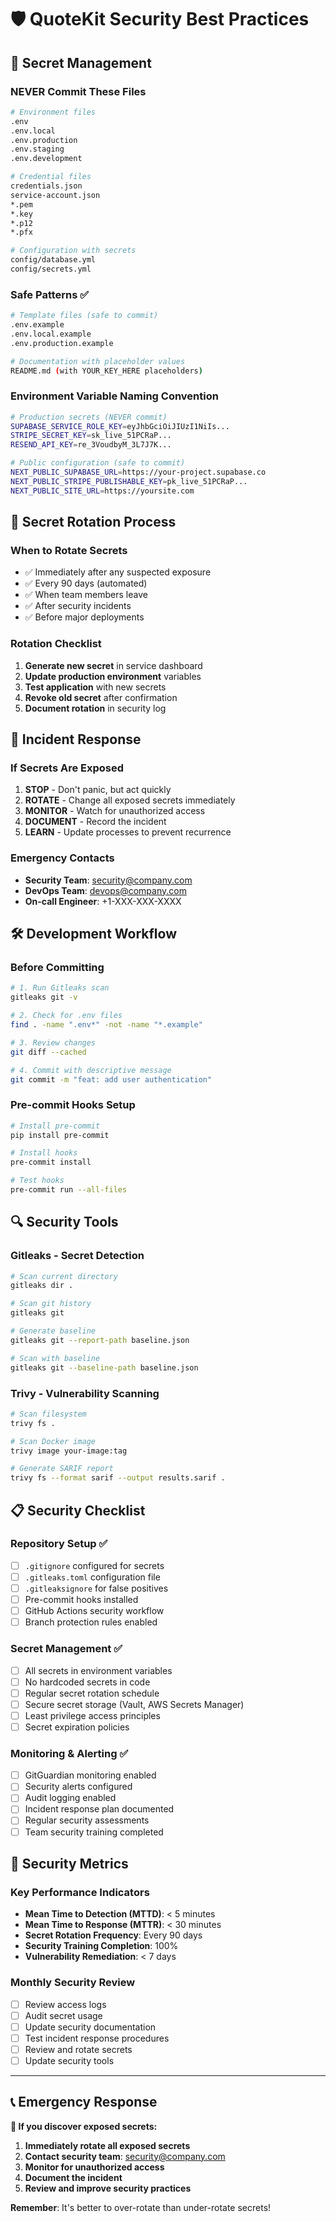 # 🛡️ QuoteKit Security Best Practices

## 🔐 Secret Management

### **NEVER Commit These Files**
```bash
# Environment files
.env
.env.local
.env.production
.env.staging
.env.development

# Credential files
credentials.json
service-account.json
*.pem
*.key
*.p12
*.pfx

# Configuration with secrets
config/database.yml
config/secrets.yml
```

### **Safe Patterns** ✅
```bash
# Template files (safe to commit)
.env.example
.env.local.example
.env.production.example

# Documentation with placeholder values
README.md (with YOUR_KEY_HERE placeholders)
```

### **Environment Variable Naming Convention**
```bash
# Production secrets (NEVER commit)
SUPABASE_SERVICE_ROLE_KEY=eyJhbGciOiJIUzI1NiIs...
STRIPE_SECRET_KEY=sk_live_51PCRaP...
RESEND_API_KEY=re_3VoudbyM_3L7J7K...

# Public configuration (safe to commit)
NEXT_PUBLIC_SUPABASE_URL=https://your-project.supabase.co
NEXT_PUBLIC_STRIPE_PUBLISHABLE_KEY=pk_live_51PCRaP...
NEXT_PUBLIC_SITE_URL=https://yoursite.com
```

## 🔄 Secret Rotation Process

### **When to Rotate Secrets**
- ✅ Immediately after any suspected exposure
- ✅ Every 90 days (automated)
- ✅ When team members leave
- ✅ After security incidents
- ✅ Before major deployments

### **Rotation Checklist**
1. **Generate new secret** in service dashboard
2. **Update production environment** variables
3. **Test application** with new secrets
4. **Revoke old secret** after confirmation
5. **Document rotation** in security log

## 🚨 Incident Response

### **If Secrets Are Exposed**
1. **STOP** - Don't panic, but act quickly
2. **ROTATE** - Change all exposed secrets immediately
3. **MONITOR** - Watch for unauthorized access
4. **DOCUMENT** - Record the incident
5. **LEARN** - Update processes to prevent recurrence

### **Emergency Contacts**
- **Security Team**: security@company.com
- **DevOps Team**: devops@company.com
- **On-call Engineer**: +1-XXX-XXX-XXXX

## 🛠️ Development Workflow

### **Before Committing**
```bash
# 1. Run Gitleaks scan
gitleaks git -v

# 2. Check for .env files
find . -name ".env*" -not -name "*.example"

# 3. Review changes
git diff --cached

# 4. Commit with descriptive message
git commit -m "feat: add user authentication"
```

### **Pre-commit Hooks Setup**
```bash
# Install pre-commit
pip install pre-commit

# Install hooks
pre-commit install

# Test hooks
pre-commit run --all-files
```

## 🔍 Security Tools

### **Gitleaks** - Secret Detection
```bash
# Scan current directory
gitleaks dir .

# Scan git history
gitleaks git

# Generate baseline
gitleaks git --report-path baseline.json

# Scan with baseline
gitleaks git --baseline-path baseline.json
```

### **Trivy** - Vulnerability Scanning
```bash
# Scan filesystem
trivy fs .

# Scan Docker image
trivy image your-image:tag

# Generate SARIF report
trivy fs --format sarif --output results.sarif .
```

## 📋 Security Checklist

### **Repository Setup** ✅
- [ ] `.gitignore` configured for secrets
- [ ] `.gitleaks.toml` configuration file
- [ ] `.gitleaksignore` for false positives
- [ ] Pre-commit hooks installed
- [ ] GitHub Actions security workflow
- [ ] Branch protection rules enabled

### **Secret Management** ✅
- [ ] All secrets in environment variables
- [ ] No hardcoded secrets in code
- [ ] Regular secret rotation schedule
- [ ] Secure secret storage (Vault, AWS Secrets Manager)
- [ ] Least privilege access principles
- [ ] Secret expiration policies

### **Monitoring & Alerting** ✅
- [ ] GitGuardian monitoring enabled
- [ ] Security alerts configured
- [ ] Audit logging enabled
- [ ] Incident response plan documented
- [ ] Regular security assessments
- [ ] Team security training completed

## 🎯 Security Metrics

### **Key Performance Indicators**
- **Mean Time to Detection (MTTD)**: < 5 minutes
- **Mean Time to Response (MTTR)**: < 30 minutes
- **Secret Rotation Frequency**: Every 90 days
- **Security Training Completion**: 100%
- **Vulnerability Remediation**: < 7 days

### **Monthly Security Review**
- [ ] Review access logs
- [ ] Audit secret usage
- [ ] Update security documentation
- [ ] Test incident response procedures
- [ ] Review and rotate secrets
- [ ] Update security tools

---

## 📞 Emergency Response

**🚨 If you discover exposed secrets:**

1. **Immediately rotate all exposed secrets**
2. **Contact security team**: security@company.com
3. **Monitor for unauthorized access**
4. **Document the incident**
5. **Review and improve security practices**

**Remember**: It's better to over-rotate than under-rotate secrets!
